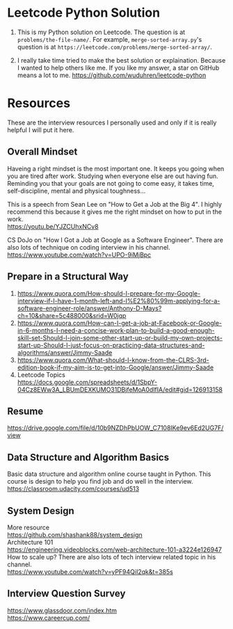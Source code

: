 # Leetcode Python Solution
1. This is my Python solution on Leetcode. The question is at `problems/the-file-name/`. For example, `merge-sorted-array.py`'s question is at `https://leetcode.com/problems/merge-sorted-array/`.

2. I really take time tried to make the best solution or explaination. 
Because I wanted to help others like me. 
If you like my answer, a star on GitHub means a lot to me. 
https://github.com/wuduhren/leetcode-python

# Resources
These are the interview resources I personally used and only if it is really helpful I will put it here.

## Overall Mindset
Haveing a right mindset is the most important one. It keeps you going when you are tired after work. Studying when everyone else are out having fun. Reminding you that your goals are not going to come easy, it takes time, self-discipline, mental and physical toughness...

This is a speech from Sean Lee on "How to Get a Job at the Big 4". I highly recommend this because it gives me the right mindset on how to put in the work.  
<https://youtu.be/YJZCUhxNCv8>

CS DoJo on "How I Got a Job at Google as a Software Engineer". There are also lots of technique on coding interview in his channel.  
<https://www.youtube.com/watch?v=UPO-9iMjBpc>

## Prepare in a Structural Way
1. <https://www.quora.com/How-should-I-prepare-for-my-Google-interview-if-I-have-1-month-left-and-I%E2%80%99m-applying-for-a-software-engineer-role/answer/Anthony-D-Mays?ch=10&share=5c488000&srid=W0jqp>
2. <https://www.quora.com/How-can-I-get-a-job-at-Facebook-or-Google-in-6-months-I-need-a-concise-work-plan-to-build-a-good-enough-skill-set-Should-I-join-some-other-start-up-or-build-my-own-projects-start-up-Should-I-just-focus-on-practicing-data-structures-and-algorithms/answer/Jimmy-Saade>
3. <https://www.quora.com/What-should-I-know-from-the-CLRS-3rd-edition-book-if-my-aim-is-to-get-into-Google/answer/Jimmy-Saade>
4. Leetcode Topics  
<https://docs.google.com/spreadsheets/d/1SbpY-04Cz8EWw3A_LBUmDEXKUMO31DBjfeMoA0dlfIA/edit#gid=126913158>

## Resume
<https://drive.google.com/file/d/10b9NZDhPbUOW_C7108IKe9ev6Ed2UG7F/view>

## Data Structure and Algorithm Basics
Basic data structure and algorithm online course taught in Python. This course is design to help you find job and do well in the interview.  
<https://classroom.udacity.com/courses/ud513>

## System Design
More resource  
<https://github.com/shashank88/system_design>  
Architecture 101  
<https://engineering.videoblocks.com/web-architecture-101-a3224e126947>  
How to scale up? There are also lots of tech interview related topic in his channel.  
<https://www.youtube.com/watch?v=yPF94QiI2qk&t=385s>

## Interview Question Survey
<https://www.glassdoor.com/index.htm>  
<https://www.careercup.com/>
